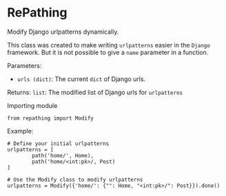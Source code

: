 # RePathing
Modify Django urlpatterns dynamically.

This class was created to make writing `urlpatterns` easier in the `Django` framework. But it is not possible to give a `name` parameter in a function.

Parameters:
- `urls (dict)`: The current `dict` of Django urls.

Returns:
`list`: The modified list of Django urls for `urlpatterns`

Importing module

`from repathing import Modify`

Example:
```
# Define your initial urlpatterns
urlpatterns = [
        path('home/', Home),
        path('home/<int:pk>/, Post)
]

# Use the Modify class to modify urlpatterns
urlpatterns = Modify({'home/': {"": Home, "<int:pk>/": Post}}).done()
```
